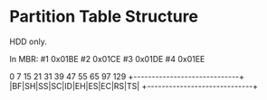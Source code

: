 Partition Table Structure
=========================

HDD only.

In MBR:
#1 0x01BE
#2 0x01CE
#3 0x01DE
#4 0x01EE

0  7 15 21 31 39 47 55 65 97 129
+-----------------------------+
|BF|SH|SS|SC|ID|EH|ES|EC|RS|TS|
+-----------------------------+

